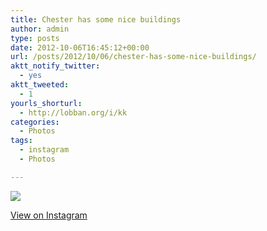 ```yaml
---
title: Chester has some nice buildings
author: admin
type: posts
date: 2012-10-06T16:45:12+00:00
url: /posts/2012/10/06/chester-has-some-nice-buildings/
aktt_notify_twitter:
  - yes
aktt_tweeted:
  - 1
yourls_shorturl:
  - http://lobban.org/i/kk
categories:
  - Photos
tags:
  - instagram
  - Photos

---
```

![][1]

[View on Instagram][2]

 [1]: http://lobban.org/wp-content/uploads/HLIC/8014c545f7ce820813c9128f756c85a0.jpg
 [2]: http://instagr.am/p/QcqOTOqllk/